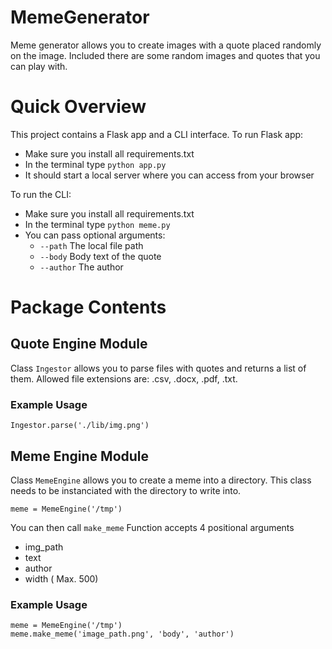 # MemeGenerator

Meme generator allows you to create images with a quote placed randomly on the image. Included there are some random images and quotes that you can play with.
# Quick Overview

This project contains a Flask app and a CLI interface.
To run Flask app:
- Make sure you install all requirements.txt
- In the terminal type `python app.py`
- It should start a local server where you can access from your browser

To run the CLI:
- Make sure you install all requirements.txt
- In the terminal type `python meme.py`
- You can pass optional arguments:
    - `--path` The local file path
    - `--body` Body text of the quote
    - `--author` The author

# Package Contents

## Quote Engine Module
Class `Ingestor` allows you to parse files with quotes and returns a list of them.
Allowed file extensions are: .csv, .docx, .pdf, .txt.

### Example Usage
```
Ingestor.parse('./lib/img.png')
```
## Meme Engine Module
Class `MemeEngine` allows you to create a meme into a directory.
This class needs to be instanciated with the directory to write into.
```
meme = MemeEngine('/tmp')
```
You can then call `make_meme` 
Function accepts 4 positional arguments
- img_path
- text
- author
- width ( Max. 500)


### Example Usage
```
meme = MemeEngine('/tmp')
meme.make_meme('image_path.png', 'body', 'author')
```